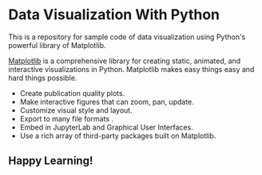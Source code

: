 # Data Visualization With Python

This is a repository for sample code of data visualization using Python's powerful library of Matplotlib.

[Matplotlib](https://matplotlib.org) is a comprehensive library for creating static, animated, and interactive visualizations in Python.
Matplotlib makes easy things easy and hard things possible.

+ Create publication quality plots.
+ Make interactive figures that can zoom, pan, update.
+ Customize visual style and layout.
+ Export to many file formats .
+ Embed in JupyterLab and Graphical User Interfaces.
+ Use a rich array of third-party packages built on Matplotlib.


## Happy Learning!
